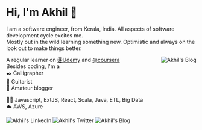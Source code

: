 # Hi, I'm Akhil :panda_face: #



I am a software engineer, from Kerala, India. All aspects of software development cycle excites me. </br>
Mostly out in the wild learning something new. Optimistic and always on the look out to make things better.

<a href="https://loquacioussoul.wordpress.com/">
<img align="right" alt="Akhil's Blog" src="https://media-exp1.licdn.com/dms/image/C5603AQGSfMIVf1BFuw/profile-displayphoto-shrink_200_200/0?e=1600905600&v=beta&t=M8g97-qeLjoL081idO6Hpwch1e_qP7mskvP33BhgwyU"/>
</a>

A regular learner on [@Udemy](www.udemy.com) and [@coursera](www.coursera.org) <br/>
Besides coding, I'm a <br/> :black_nib: Calligrapher <br/> :guitar: Guitarist <br/> :book: Amateur blogger 

:man_technologist:   Javascript, ExtJS, React, Scala, Java, ETL, Big Data <br/>
:cloud:   AWS, Azure

<a href="https://www.linkedin.com/in/akhil-j-a614b8100/">
<img align="left" alt="Akhil's LinkedIn" src="https://img.icons8.com/cute-clipart/64/000000/linkedin.png"/>
</a>

<a href="https://twitter.com/akitheguitarist">
<img align="left" alt="Akhil's Twitter" src="https://img.icons8.com/cute-clipart/64/000000/twitter.png"/>
</a>

<a href="https://loquacioussoul.wordpress.com/">
<img align="left" alt="Akhil's Blog" src="https://img.icons8.com/nolan/64/wordpress.png"/>
</a>

